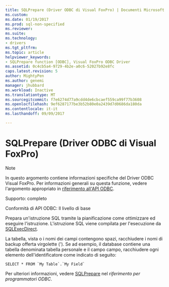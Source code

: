 ```yaml
---
title: SQLPrepare (Driver ODBC di Visual FoxPro) | Documenti Microsoft
ms.custom: 
ms.date: 01/19/2017
ms.prod: sql-non-specified
ms.reviewer: 
ms.suite: 
ms.technology:
- drivers
ms.tgt_pltfrm: 
ms.topic: article
helpviewer_keywords:
- SQLPrepare function [ODBC], Visual FoxPro ODBC Driver
ms.assetid: 0c4cb5a4-9729-4b2e-a0c6-52027b92e8fc
caps.latest.revision: 5
author: MightyPen
ms.author: genemi
manager: jhubbard
ms.workload: Inactive
ms.translationtype: MT
ms.sourcegitcommit: f7e6274d77a9cdd4de6cbcaef559ca99f77b3608
ms.openlocfilehash: 9ef6287177be3b52b80e0a2439d7d0686da180da
ms.contentlocale: it-it
ms.lasthandoff: 09/09/2017

---
```

# <a name="sqlprepare-visual-foxpro-odbc-driver"></a>SQLPrepare (Driver ODBC di Visual FoxPro)
> [!NOTE]  
>  In questo argomento contiene informazioni specifiche del Driver ODBC Visual FoxPro. Per informazioni generali su questa funzione, vedere l'argomento appropriato in [riferimento all'API ODBC](../../odbc/reference/syntax/odbc-api-reference.md).  
  
 Supporto: completo  
  
 Conformità di API ODBC: Il livello di base  
  
 Prepara un'istruzione SQL tramite la pianificazione come ottimizzare ed eseguire l'istruzione. L'istruzione SQL viene compilata per l'esecuzione da [SQLExecDirect](../../odbc/microsoft/sqlexecdirect-visual-foxpro-odbc-driver.md).  
  
 La tabella, vista o i nomi dei campi contengono spazi, racchiudere i nomi di backup offerta virgolette ('). Se ad esempio, il database contiene una tabella denominata tabella personale e il campo campo, racchiudere ogni elemento dell'identificatore come indicato di seguito:  
  
```  
SELECT * FROM `My Table`.`My Field`  
```  
  
 Per ulteriori informazioni, vedere [SQLPrepare](../../odbc/reference/syntax/sqlprepare-function.md) nel *riferimento per programmatori ODBC*.

